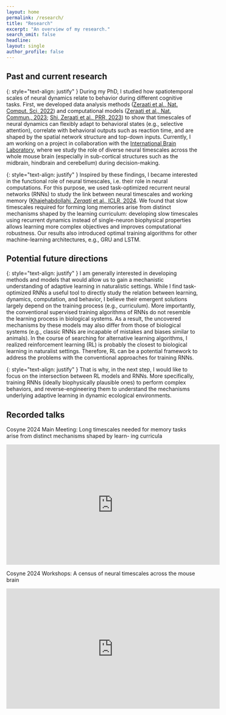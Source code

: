 ```yaml
---
layout: home
permalink: /research/
title: "Research"
excerpt: "An overview of my research."
search_omit: false
headline: 
layout: single
author_profile: false
---
```


## Past and current research

{: style="text-align: justify" }
During my PhD, I studied how spatiotemporal scales of neural dynamics relate to behavior during different cognitive tasks. First, we developed data analysis methods ([Zeraati et al., Nat. Comput. Sci, 2022](https://www.nature.com/articles/s43588-022-00214-3)) and computational models ([Zeraati et al., Nat. Commun., 2023](https://www.nature.com/articles/s41467-023-37613-7); [Shi, Zeraati et al., PRR, 2023](https://journals.aps.org/prresearch/abstract/10.1103/PhysRevResearch.5.013005)) to show that timescales of neural dynamics can flexibly adapt to behavioral states (e.g., selective attention), correlate with behavioral outputs such as reaction time, and are shaped by the spatial network structure and top-down inputs. Currently, I am working on a project in collaboration with the [International Brain Laboratory](https://www.internationalbrainlab.com/), where we study the role of diverse neural timescales across the whole mouse brain (especially in sub-cortical structures such as the midbrain, hindbrain and cerebellum) during decision-making. 


{: style="text-align: justify" }
Inspired by these findings, I became interested in the functional role of neural timescales, i.e. their role in neural computations. For this purpose, we used task-optimized recurrent neural networks (RNNs) to study the link between neural timescales and working memory ([Khajehabdollahi<sup>*</sup>, Zeraati<sup>*</sup> et al., ICLR, 2024](https://openreview.net/forum?id=xwKt6bUkXj). We found that slow timescales required for forming long memories arise from distinct mechanisms shaped by the learning curriculum: developing slow timescales using recurrent dynamics instead of single-neuron biophysical properties allows learning more complex objectives and improves computational robustness. Our results also introduced optimal training algorithms for other machine-learning architectures, e.g., GRU and LSTM. 

## Potential future directions

{: style="text-align: justify" }
I am generally interested in developing methods and models that would allow us to gain a mechanistic understanding of adaptive learning in naturalistic settings. While I find task-optimized RNNs a useful tool to directly study the relation between learning, dynamics, computation, and behavior, I believe their emergent solutions largely depend on the training process (e.g., curriculum). More importantly, the conventional supervised training algorithms of RNNs do not resemble the learning process in biological systems. As a result, the uncovered mechanisms by these models may also differ from those of biological systems (e.g., classic RNNs are incapable of mistakes and biases similar to animals). In the course of searching for alternative learning algorithms, I realized reinforcement learning (RL) is probably the closest to biological learning in naturalist settings. Therefore, RL can be a potential framework to address the problems with the conventional approaches for training RNNs.


{: style="text-align: justify" }
That is why, in the next step, I would like to focus on the intersection between RL models and RNNs. More specifically, training RNNs (ideally biophysically plausible ones) to perform complex behaviors, and reverse-engineering them to understand the mechanisms underlying adaptive learning in dynamic ecological environments. 

## Recorded talks

Cosyne 2024 Main Meeting: Long timescales needed for memory tasks arise from distinct mechanisms shaped by learn- ing curricula
<iframe width="560" height="315" src="https://www.youtube.com/embed/OCr4KV653u8?si=8-Vefe5P8qPilMAg&amp;start=5103" title="YouTube video player" frameborder="0" allow="accelerometer; autoplay; clipboard-write; encrypted-media; gyroscope; picture-in-picture; web-share" referrerpolicy="strict-origin-when-cross-origin" allowfullscreen></iframe>



Cosyne 2024 Workshops: A census of neural timescales across the mouse brain
<iframe width="560" height="315" src="https://www.youtube.com/embed/lUS7OCB12D8?si=QoSxIJ3H6NSNmm-r" title="YouTube video player" frameborder="0" allow="accelerometer; autoplay; clipboard-write; encrypted-media; gyroscope; picture-in-picture; web-share" referrerpolicy="strict-origin-when-cross-origin" allowfullscreen></iframe>




